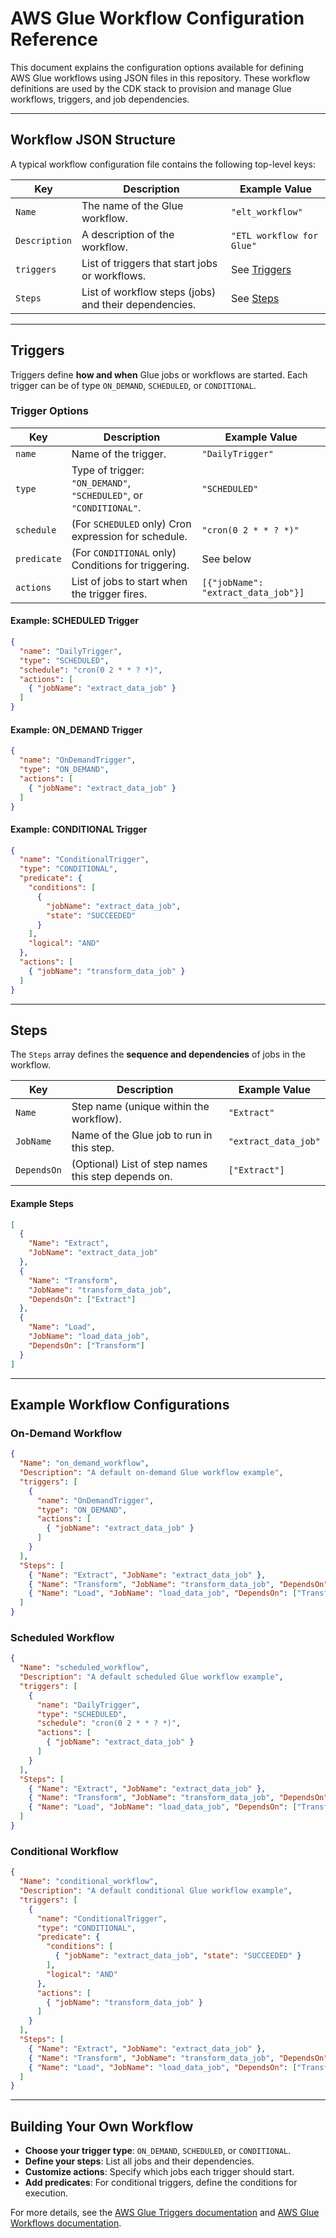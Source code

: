 # AWS Glue Workflow Configuration Reference

This document explains the configuration options available for defining AWS Glue workflows using JSON files in this repository. These workflow definitions are used by the CDK stack to provision and manage Glue workflows, triggers, and job dependencies.

---

## Workflow JSON Structure

A typical workflow configuration file contains the following top-level keys:

| Key         | Description                                                                                  | Example Value                |
|-------------|----------------------------------------------------------------------------------------------|------------------------------|
| `Name`      | The name of the Glue workflow.                                                               | `"elt_workflow"`             |
| `Description` | A description of the workflow.                                                             | `"ETL workflow for Glue"`    |
| `triggers`  | List of triggers that start jobs or workflows.                                               | See [Triggers](#triggers)    |
| `Steps`     | List of workflow steps (jobs) and their dependencies.                                        | See [Steps](#steps)          |

---

## Triggers

Triggers define **how and when** Glue jobs or workflows are started. Each trigger can be of type `ON_DEMAND`, `SCHEDULED`, or `CONDITIONAL`.

### Trigger Options

| Key         | Description                                                                                  | Example Value                |
|-------------|----------------------------------------------------------------------------------------------|------------------------------|
| `name`      | Name of the trigger.                                                                         | `"DailyTrigger"`             |
| `type`      | Type of trigger: `"ON_DEMAND"`, `"SCHEDULED"`, or `"CONDITIONAL"`.                          | `"SCHEDULED"`                |
| `schedule`  | (For `SCHEDULED` only) Cron expression for schedule.                                         | `"cron(0 2 * * ? *)"`        |
| `predicate` | (For `CONDITIONAL` only) Conditions for triggering.                                          | See below                    |
| `actions`   | List of jobs to start when the trigger fires.                                                | `[{"jobName": "extract_data_job"}]` |

#### Example: SCHEDULED Trigger

```json
{
  "name": "DailyTrigger",
  "type": "SCHEDULED",
  "schedule": "cron(0 2 * * ? *)",
  "actions": [
    { "jobName": "extract_data_job" }
  ]
}
```

#### Example: ON_DEMAND Trigger

```json
{
  "name": "OnDemandTrigger",
  "type": "ON_DEMAND",
  "actions": [
    { "jobName": "extract_data_job" }
  ]
}
```

#### Example: CONDITIONAL Trigger

```json
{
  "name": "ConditionalTrigger",
  "type": "CONDITIONAL",
  "predicate": {
    "conditions": [
      {
        "jobName": "extract_data_job",
        "state": "SUCCEEDED"
      }
    ],
    "logical": "AND"
  },
  "actions": [
    { "jobName": "transform_data_job" }
  ]
}
```

---

## Steps

The `Steps` array defines the **sequence and dependencies** of jobs in the workflow.

| Key         | Description                                                                                  | Example Value                |
|-------------|----------------------------------------------------------------------------------------------|------------------------------|
| `Name`      | Step name (unique within the workflow).                                                      | `"Extract"`                  |
| `JobName`   | Name of the Glue job to run in this step.                                                    | `"extract_data_job"`         |
| `DependsOn` | (Optional) List of step names this step depends on.                                          | `["Extract"]`                |

#### Example Steps

```json
[
  {
    "Name": "Extract",
    "JobName": "extract_data_job"
  },
  {
    "Name": "Transform",
    "JobName": "transform_data_job",
    "DependsOn": ["Extract"]
  },
  {
    "Name": "Load",
    "JobName": "load_data_job",
    "DependsOn": ["Transform"]
  }
]
```

---

## Example Workflow Configurations

### On-Demand Workflow

```json
{
  "Name": "on_demand_workflow",
  "Description": "A default on-demand Glue workflow example",
  "triggers": [
    {
      "name": "OnDemandTrigger",
      "type": "ON_DEMAND",
      "actions": [
        { "jobName": "extract_data_job" }
      ]
    }
  ],
  "Steps": [
    { "Name": "Extract", "JobName": "extract_data_job" },
    { "Name": "Transform", "JobName": "transform_data_job", "DependsOn": ["Extract"] },
    { "Name": "Load", "JobName": "load_data_job", "DependsOn": ["Transform"] }
  ]
}
```

### Scheduled Workflow

```json
{
  "Name": "scheduled_workflow",
  "Description": "A default scheduled Glue workflow example",
  "triggers": [
    {
      "name": "DailyTrigger",
      "type": "SCHEDULED",
      "schedule": "cron(0 2 * * ? *)",
      "actions": [
        { "jobName": "extract_data_job" }
      ]
    }
  ],
  "Steps": [
    { "Name": "Extract", "JobName": "extract_data_job" },
    { "Name": "Transform", "JobName": "transform_data_job", "DependsOn": ["Extract"] },
    { "Name": "Load", "JobName": "load_data_job", "DependsOn": ["Transform"] }
  ]
}
```

### Conditional Workflow

```json
{
  "Name": "conditional_workflow",
  "Description": "A default conditional Glue workflow example",
  "triggers": [
    {
      "name": "ConditionalTrigger",
      "type": "CONDITIONAL",
      "predicate": {
        "conditions": [
          { "jobName": "extract_data_job", "state": "SUCCEEDED" }
        ],
        "logical": "AND"
      },
      "actions": [
        { "jobName": "transform_data_job" }
      ]
    }
  ],
  "Steps": [
    { "Name": "Extract", "JobName": "extract_data_job" },
    { "Name": "Transform", "JobName": "transform_data_job", "DependsOn": ["Extract"] },
    { "Name": "Load", "JobName": "load_data_job", "DependsOn": ["Transform"] }
  ]
}
```

---

## Building Your Own Workflow

- **Choose your trigger type**: `ON_DEMAND`, `SCHEDULED`, or `CONDITIONAL`.
- **Define your steps**: List all jobs and their dependencies.
- **Customize actions**: Specify which jobs each trigger should start.
- **Add predicates**: For conditional triggers, define the conditions for execution.

For more details, see the [AWS Glue Triggers documentation](https://docs.aws.amazon.com/glue/latest/dg/trigger-job.html) and [AWS Glue Workflows documentation](https://docs.aws.amazon.com/glue/latest/dg/orchestrate-using-workflows.html).